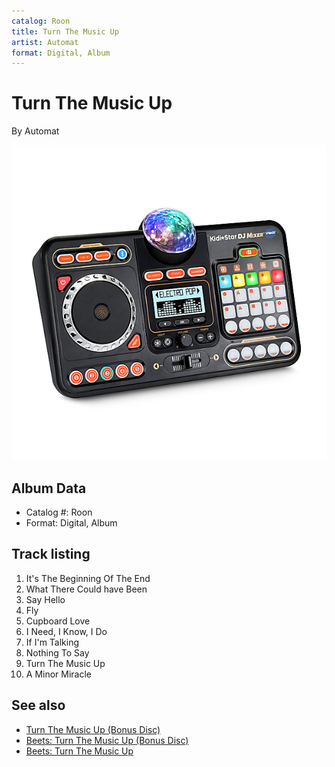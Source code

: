 ```yaml
---
catalog: Roon
title: Turn The Music Up
artist: Automat
format: Digital, Album
---
```


# Turn The Music Up

By Automat

![](../../assets/albumcovers/Automat-Turn_The_Music_Up.png)

## Album Data

- Catalog #: Roon
- Format: Digital, Album


## Track listing


1. It's The Beginning Of The End
2. What There Could have Been
3. Say Hello
4. Fly
5. Cupboard Love
6. I Need, I Know, I Do
7. If I'm Talking
8. Nothing To Say
9. Turn The Music Up
10. A Minor Miracle


## See also

- [Turn The Music Up (Bonus Disc)](Turn_The_Music_Up_Bonus_Disc.md)
- [Beets: Turn The Music Up (Bonus Disc)](../../Beets/Automat/Turn_The_Music_Up_Bonus_Disc.md)
- [Beets: Turn The Music Up](../../Beets/Automat/Turn_The_Music_Up.md)
